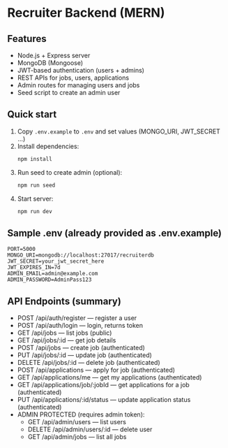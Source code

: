 # Recruiter Backend (MERN)

## Features
- Node.js + Express server
- MongoDB (Mongoose)
- JWT-based authentication (users + admins)
- REST APIs for jobs, users, applications
- Admin routes for managing users and jobs
- Seed script to create an admin user

## Quick start
1. Copy `.env.example` to `.env` and set values (MONGO_URI, JWT_SECRET ...)
2. Install dependencies:
   ```bash
   npm install
   ```
3. Run seed to create admin (optional):
   ```bash
   npm run seed
   ```
4. Start server:
   ```bash
   npm run dev
   ```

## Sample .env (already provided as .env.example)
```env
PORT=5000
MONGO_URI=mongodb://localhost:27017/recruiterdb
JWT_SECRET=your_jwt_secret_here
JWT_EXPIRES_IN=7d
ADMIN_EMAIL=admin@example.com
ADMIN_PASSWORD=AdminPass123
```

## API Endpoints (summary)
- POST /api/auth/register — register a user
- POST /api/auth/login — login, returns token
- GET /api/jobs — list jobs (public)
- GET /api/jobs/:id — get job details
- POST /api/jobs — create job (authenticated)
- PUT /api/jobs/:id — update job (authenticated)
- DELETE /api/jobs/:id — delete job (authenticated)
- POST /api/applications — apply for job (authenticated)
- GET /api/applications/me — get my applications (authenticated)
- GET /api/applications/job/:jobId — get applications for a job (authenticated)
- PUT /api/applications/:id/status — update application status (authenticated)
- ADMIN PROTECTED (requires admin token):
  - GET /api/admin/users — list users
  - DELETE /api/admin/users/:id — delete user
  - GET /api/admin/jobs — list all jobs
